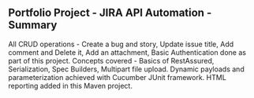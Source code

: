 

## Portfolio Project - JIRA API Automation - Summary

All CRUD operations - Create a bug and story, Update issue title, Add comment and Delete it, Add an attachment, Basic Authentication done as part of this project.
Concepts covered - Basics of RestAssured, Serialization, Spec Builders, Multipart file upload. 
Dynamic payloads and parameterization achieved with Cucumber JUnit framework. 
HTML reporting added in this Maven project.


